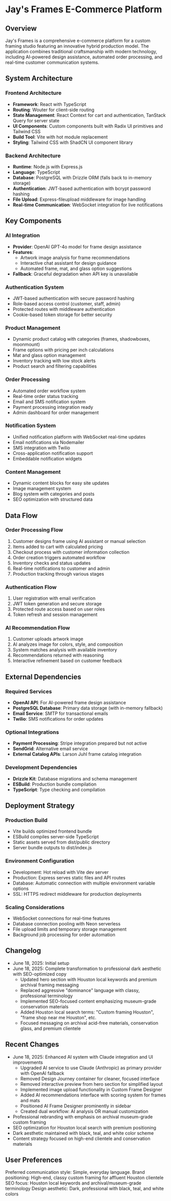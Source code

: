 # Jay's Frames E-Commerce Platform

## Overview

Jay's Frames is a comprehensive e-commerce platform for a custom framing studio featuring an innovative hybrid production model. The application combines traditional craftsmanship with modern technology, including AI-powered design assistance, automated order processing, and real-time customer communication systems.

## System Architecture

### Frontend Architecture
- **Framework**: React with TypeScript
- **Routing**: Wouter for client-side routing
- **State Management**: React Context for cart and authentication, TanStack Query for server state
- **UI Components**: Custom components built with Radix UI primitives and Tailwind CSS
- **Build Tool**: Vite with hot module replacement
- **Styling**: Tailwind CSS with ShadCN UI component library

### Backend Architecture
- **Runtime**: Node.js with Express.js
- **Language**: TypeScript
- **Database**: PostgreSQL with Drizzle ORM (falls back to in-memory storage)
- **Authentication**: JWT-based authentication with bcrypt password hashing
- **File Upload**: Express-fileupload middleware for image handling
- **Real-time Communication**: WebSocket integration for live notifications

## Key Components

### AI Integration
- **Provider**: OpenAI GPT-4o model for frame design assistance
- **Features**: 
  - Artwork image analysis for frame recommendations
  - Interactive chat assistant for design guidance
  - Automated frame, mat, and glass option suggestions
- **Fallback**: Graceful degradation when API key is unavailable

### Authentication System
- JWT-based authentication with secure password hashing
- Role-based access control (customer, staff, admin)
- Protected routes with middleware authentication
- Cookie-based token storage for better security

### Product Management
- Dynamic product catalog with categories (frames, shadowboxes, moonmount)
- Frame options with pricing per inch calculations
- Mat and glass option management
- Inventory tracking with low stock alerts
- Product search and filtering capabilities

### Order Processing
- Automated order workflow system
- Real-time order status tracking
- Email and SMS notification system
- Payment processing integration ready
- Admin dashboard for order management

### Notification System
- Unified notification platform with WebSocket real-time updates
- Email notifications via Nodemailer
- SMS integration with Twilio
- Cross-application notification support
- Embeddable notification widgets

### Content Management
- Dynamic content blocks for easy site updates
- Image management system
- Blog system with categories and posts
- SEO optimization with structured data

## Data Flow

### Order Processing Flow
1. Customer designs frame using AI assistant or manual selection
2. Items added to cart with calculated pricing
3. Checkout process with customer information collection
4. Order creation triggers automated workflow
5. Inventory checks and status updates
6. Real-time notifications to customer and admin
7. Production tracking through various stages

### Authentication Flow
1. User registration with email verification
2. JWT token generation and secure storage
3. Protected route access based on user roles
4. Token refresh and session management

### AI Recommendation Flow
1. Customer uploads artwork image
2. AI analyzes image for colors, style, and composition
3. System matches analysis with available inventory
4. Recommendations returned with reasoning
5. Interactive refinement based on customer feedback

## External Dependencies

### Required Services
- **OpenAI API**: For AI-powered frame design assistance
- **PostgreSQL Database**: Primary data storage (with in-memory fallback)
- **Email Service**: SMTP for transactional emails
- **Twilio**: SMS notifications for order updates

### Optional Integrations
- **Payment Processing**: Stripe integration prepared but not active
- **SendGrid**: Alternative email service
- **External Catalog APIs**: Larson Juhl frame catalog integration

### Development Dependencies
- **Drizzle Kit**: Database migrations and schema management
- **ESBuild**: Production bundle compilation
- **TypeScript**: Type checking and compilation

## Deployment Strategy

### Production Build
- Vite builds optimized frontend bundle
- ESBuild compiles server-side TypeScript
- Static assets served from dist/public directory
- Server bundle outputs to dist/index.js

### Environment Configuration
- Development: Hot reload with Vite dev server
- Production: Express serves static files and API routes
- Database: Automatic connection with multiple environment variable options
- SSL: HTTPS redirect middleware for production deployments

### Scaling Considerations
- WebSocket connections for real-time features
- Database connection pooling with Neon serverless
- File upload limits and temporary storage management
- Background job processing for order automation

## Changelog
- June 18, 2025: Initial setup
- June 18, 2025: Complete transformation to professional dark aesthetic with SEO-optimized copy
  - Updated hero section with Houston local keywords and premium archival framing messaging
  - Replaced aggressive "dominance" language with classy, professional terminology
  - Implemented SEO-focused content emphasizing museum-grade conservation materials
  - Added Houston local search terms: "Custom framing Houston", "frame shop near me Houston", etc.
  - Focused messaging on archival acid-free materials, conservation glass, and premium clientele

## Recent Changes
- June 18, 2025: Enhanced AI system with Claude integration and UI improvements
  - Upgraded AI service to use Claude (Anthropic) as primary provider with OpenAI fallback
  - Removed Design Journey container for cleaner, focused interface
  - Removed interactive preview from hero section for simplified layout
  - Implemented image upload functionality in Custom Frame Designer
  - Added AI recommendations interface with scoring system for frames and mats
  - Positioned AI Frame Designer prominently in sidebar
  - Created dual workflow: AI analysis OR manual customization
- Professional rebranding with emphasis on archival museum-grade custom framing
- SEO optimization for Houston local search with premium positioning
- Dark aesthetic maintained with black, teal, and white color scheme
- Content strategy focused on high-end clientele and conservation materials

## User Preferences

Preferred communication style: Simple, everyday language.
Brand positioning: High-end, classy custom framing for affluent Houston clientele
SEO focus: Houston local keywords and archival/museum-grade terminology
Design aesthetic: Dark, professional with black, teal, and white colors